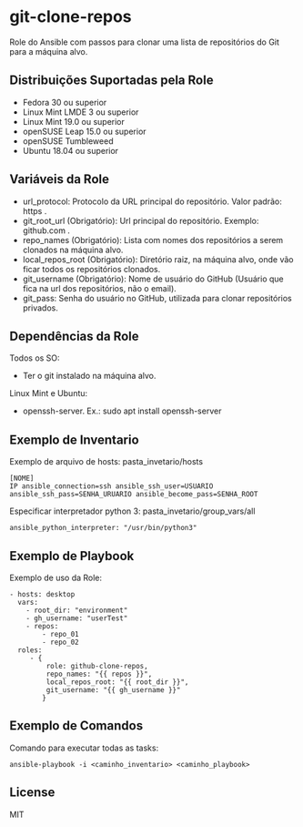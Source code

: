 git-clone-repos
=========

Role do Ansible com passos para clonar uma lista de repositórios do Git para a máquina alvo.

Distribuições Suportadas pela Role
------------

- Fedora 30 ou superior
- Linux Mint LMDE 3 ou superior
- Linux Mint 19.0 ou superior
- openSUSE Leap 15.0 ou superior
- openSUSE Tumbleweed
- Ubuntu 18.04 ou superior


Variáveis da Role 
--------------

- url_protocol: Protocolo da URL principal do repositório. Valor padrão: https .
- git_root_url (Obrigatório): Url principal do repositório. Exemplo: github.com .
- repo_names (Obrigatório): Lista com nomes dos repositórios a serem clonados na máquina alvo.
- local_repos_root (Obrigatório): Diretório raiz, na máquina alvo, onde vão ficar todos os repositórios clonados.
- git_username (Obrigatório): Nome de usuário do GitHub (Usuário que fica na url dos repositórios, não o email).
- git_pass: Senha do usuário no GitHub, utilizada para clonar repositórios privados.


Dependências da Role 
--------------

Todos os SO:

- Ter o git instalado na máquina alvo.

Linux Mint e Ubuntu:

- openssh-server. Ex.: sudo apt install openssh-server


Exemplo de Inventario
----------------

Exemplo de arquivo de hosts: pasta_invetario/hosts

    [NOME]
    IP ansible_connection=ssh ansible_ssh_user=USUARIO ansible_ssh_pass=SENHA_URUARIO ansible_become_pass=SENHA_ROOT


Especificar interpretador python 3: pasta_invetario/group_vars/all

    ansible_python_interpreter: "/usr/bin/python3"


Exemplo de Playbook
----------------

Exemplo de uso da Role:

    - hosts: desktop
      vars:
        - root_dir: "environment"
        - gh_username: "userTest"
        - repos:
            - repo_01
            - repo_02
      roles:
         - { 
             role: github-clone-repos,
             repo_names: "{{ repos }}",
             local_repos_root: "{{ root_dir }}",
             git_username: "{{ gh_username }}"
            }


Exemplo de Comandos
----------------

Comando para executar todas as tasks:

    ansible-playbook -i <caminho_inventario> <caminho_playbook>


License
-------

MIT